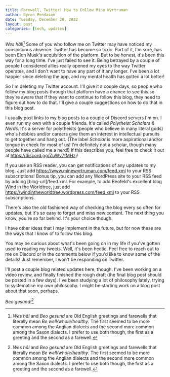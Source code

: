 ```yaml
---
title: Farewell, Twitter! How to Follow Mine Wyrtruman
author: Byron Pendason
date: Tuesday, December 20, 2022
layout: post
categories: [tech, updates]
---
```


*Wes hāl!*[^1] Some of you who follow me on Twitter may have noticed my conspicuous absence. Twitter has become so toxic. Part of it, I'm sure, has been Elon Musk's acquisition of the platform. But to be honest, it's been this way for a long time. I've just failed to see it. Being betrayed by a couple of people I considered allies really opened my eyes to the way Twitter operates, and I don't want to have any part of it any longer. I've been a lot happier since deleting the app, and my mental health has gotten a lot better!

So I'm deleting my Twitter account. I'll give it a couple days, so people who follow my blog posts through that platform have a chance to see this so they're aware that if they want to continue to follow this blog, they need to figure out how to do that. I'll give a couple suggestions on how to do that in this blog post.

I usually post links to my blog posts to a couple of Discord servers I'm on. I even run my own with a couple friends. It's called *Polytheist Scholars & Nerds*. It's a server for polytheists (people who believe in many literal gods) who's hobbies and/or careers give them an interest in intellectual pursuits to get together and hang out. (The label *Scholar* is more aspirational and/or tongue in cheek for most of us! I'm definitely not a scholar, though many people have called me a nerd!) If this describes you, feel free to check it out at <https://discord.gg/ZuWv7fMHzj>!

If you use an RSS reader, you can get notifications of any updates to my blog. Just add https://www.minewyrtruman.com/feed.xml to your RSS subscriptions! Bonus tip, you can add any WordPress site to your RSS feed by adding [blog-url]/feed.xml. For example, to add Beofeld's excellent blog [Wind in the Worldtree](https://windintheworldtree.wordpress.com), just add https://windintheworldtree.wordpress.com/feed.xml to your RSS subscriptions.

There's also the old fashioned way of checking the blog every so often for updates, but it's so easy to forget and miss new content. The next thing you know, you're so far behind. It's your choice though.

I have other ideas that I may implement in the future, but for now these are the ways that I know of to follow this blog.

You may be curious about what's been going on in my life if you've gotten used to reading my tweets. Well, it's been hectic. Feel free to reach out to me on Discord or in the comments below if you'd like to know some of the details! Just remember, I won't be responding on Twitter.

I'll post a couple blog related updates here, though. I've been working on a video review, and finally finished the rough draft (the final blog post should be posted in a few days). I've been studying a lot of philosophy lately, trying to systematise my own philosophy. I might be starting work on a blog post about that soon, perhaps.

*Beo gesund!*[^1]

[^1]: *Wes hāl* and *Beo gesund* are Old English greetings and farewells that literally mean *Be well/whole/healthy*. The first seemed to be more common among the Anglian dialects and the second more common among the Saxon dialects. I prefer to use both though, the first as a greeting and the second as a farewell.

